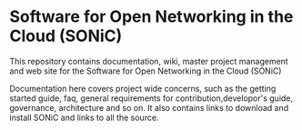# Software for Open Networking in the Cloud (SONiC)

This repository contains documentation, wiki, master project management and web site for the Software for Open Networking in the Cloud (SONiC)

Documentation here covers project wide concerns, such as the getting started guide, faq,  general requirements for 
contribution,developor's guide, governance, architecture and so on.  It also contains links to download and install SONiC
and links to all the source.

